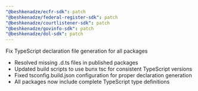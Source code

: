 ```yaml
---
"@beshkenadze/ecfr-sdk": patch
"@beshkenadze/federal-register-sdk": patch
"@beshkenadze/courtlistener-sdk": patch
"@beshkenadze/govinfo-sdk": patch
"@beshkenadze/dol-sdk": patch
---
```


Fix TypeScript declaration file generation for all packages

- Resolved missing .d.ts files in published packages
- Updated build scripts to use bunx tsc for consistent TypeScript versions
- Fixed tsconfig.build.json configuration for proper declaration generation
- All packages now include complete TypeScript type definitions